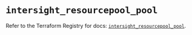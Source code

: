 # `intersight_resourcepool_pool`

Refer to the Terraform Registry for docs: [`intersight_resourcepool_pool`](https://registry.terraform.io/providers/ciscodevnet/intersight/1.0.71/docs/resources/resourcepool_pool).
